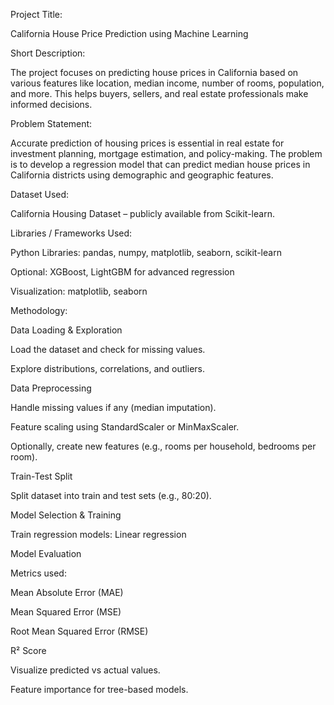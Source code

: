Project Title:

California House Price Prediction using Machine Learning

Short Description:

The project focuses on predicting house prices in California based on various features like location, median income, number of rooms, population, and more. This helps buyers, sellers, and real estate professionals make informed decisions.

Problem Statement:

Accurate prediction of housing prices is essential in real estate for investment planning, mortgage estimation, and policy-making. The problem is to develop a regression model that can predict median house prices in California districts using demographic and geographic features.

Dataset Used:

California Housing Dataset – publicly available from Scikit-learn.

Libraries / Frameworks Used:

Python Libraries: pandas, numpy, matplotlib, seaborn, scikit-learn

Optional: XGBoost, LightGBM for advanced regression

Visualization: matplotlib, seaborn

Methodology:

Data Loading & Exploration

Load the dataset and check for missing values.

Explore distributions, correlations, and outliers.

Data Preprocessing

Handle missing values if any (median imputation).

Feature scaling using StandardScaler or MinMaxScaler.

Optionally, create new features (e.g., rooms per household, bedrooms per room).

Train-Test Split

Split dataset into train and test sets (e.g., 80:20).

Model Selection & Training

Train regression models: Linear regression

Model Evaluation

Metrics used:

Mean Absolute Error (MAE)

Mean Squared Error (MSE)

Root Mean Squared Error (RMSE)

R² Score

Visualize predicted vs actual values.

Feature importance for tree-based models.


